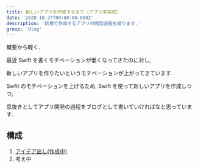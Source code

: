 ```yaml
---
title: 新しいアプリを作成するまで（アプリ未完成）
date: '2020-10-27T00:00:00.000Z'
description: '新規で作成するアプリの開発過程を綴ります.'
group: 'Blog'
---
```


概要から軽く.

最近 Swift を書くモチベーションが低くなってきたのに対し,

新しいアプリを作りたいというモチベーションが上がってきています.

Swfit のモチベーションを上げるため, Swift を使って新しいアプリを作成しつつ,

息抜きとしてアプリ開発の過程をブログとして書いていければなと思っています.

## 構成

1. [アイデア出し(作成中)](/ios/new/idea/)
2. 考え中
